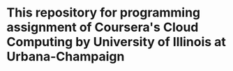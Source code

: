 # This repository for programming assignment of Coursera's Cloud Computing by University of Illinois at Urbana-Champaign

